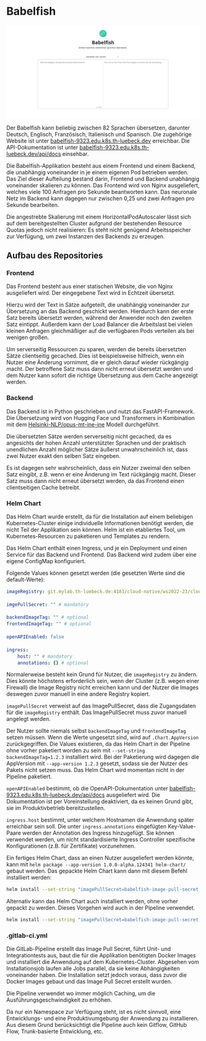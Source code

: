 # Babelfish

![screenshot](screenshot.png)

Der Babelfish kann beliebig zwischen 82 Sprachen übersetzen, darunter Deutsch, Englisch, Französisch, Italienisch und Spanisch. Die zugehörige Website ist unter [babelfish-9323.edu.k8s.th-luebeck.dev](https://babelfish-9323.edu.k8s.th-luebeck.dev/) erreichbar. Die API-Dokumentation ist unter [babelfish-9323.edu.k8s.th-luebeck.dev/api/docs](https://babelfish-9323.edu.k8s.th-luebeck.dev/api/docs) einsehbar.

Die Babelfish-Applikation besteht aus einem Frontend und einem Backend, die unabhängig voneinander in je einem eigenen Pod betrieben werden. Das Ziel dieser Aufteilung bestand darin, Frontend und Backend unabhängig voneinander skalieren zu können. Das Frontend wird von Nginx ausgeliefert, welches viele 100 Anfragen pro Sekunde beantworten kann. Das neuronale Netz im Backend kann dagegen nur zwischen 0,25 und zwei Anfragen pro Sekunde bearbeiten.

Die angestrebte Skalierung mit einem HorizontalPodAutoscaler lässt sich auf dem bereitgestellten Cluster aufgrund der bestehenden Resource Quotas jedoch nicht realisieren: Es steht nicht genügend Arbeitsspeicher zur Verfügung, um zwei Instanzen des Backends zu erzeugen.

## Aufbau des Repositories

### Frontend

Das Frontend besteht aus einer statischen Website, die von Nginx ausgeliefert wird. Der eingegebene Text wird in Echtzeit übersetzt.

Hierzu wird der Text in Sätze aufgeteilt, die unabhängig voneinander zur Übersetzung an das Backend geschickt werden. Hierdurch kann der erste Satz bereits übersetzt werden, während der Anwender noch den zweiten Satz eintippt. Außerdem kann der Load Balancer die Arbeitslast bei vielen kleinen Anfragen gleichmäßiger auf die verfügbaren Pods verteilen als bei wenigen großen.

Um serverseitig Ressourcen zu sparen, werden die bereits übersetzten Sätze clientseitig gecached. Dies ist beispielsweise hilfreich, wenn ein Nutzer eine Änderung vornimmt, die er gleich darauf wieder rückgängig macht. Der betroffene Satz muss dann nicht erneut übersetzt werden und dem Nutzer kann sofort die richtige Übersetzung aus dem Cache angezeigt werden.

### Backend

Das Backend ist in Python geschrieben und nutzt das FastAPI-Framework. Die Übersetzung wird von Hugging Face und Transformers in Kombination mit dem [Helsinki-NLP/opus-mt-ine-ine](https://huggingface.co/Helsinki-NLP/opus-mt-ine-ine) Modell durchgeführt.

Die übersetzten Sätze werden serverseitig nicht gecached, da es angesichts der hohen Anzahl unterstützter Sprachen und der praktisch unendlichen Anzahl möglicher Sätze äußerst unwahrscheinlich ist, dass zwei Nutzer exakt den selben Satz eingeben.

Es ist dagegen sehr wahrscheinlich, dass ein Nutzer zweimal den selben Satz eingibt, z.B. wenn er eine Änderung im Text rückgängig macht. Dieser Satz muss dann nicht erneut übersetzt werden, da das Frontend einen clientseitigen Cache betreibt.

### Helm Chart

Das Helm Chart wurde erstellt, da für die Installation auf einem beliebigen Kubernetes-Cluster einige individuelle Informationen benötigt werden, die nicht Teil der Applikation sein können. Helm ist ein etabliertes Tool, um Kubernetes-Resourcen zu paketieren und Templates zu rendern.

Das Helm Chart enthält einen Ingress, und je ein Deployment und einen Service für das Backend und Frontend. Das Backend wird zudem über eine eigene ConfigMap konfiguriert.

Folgende Values können gesetzt werden (die gesetzten Werte sind die default-Werte):

```yaml
imageRegistry: git.mylab.th-luebeck.de:4181/cloud-native/ws2022-23/cloudprog-rene-maget

imgePullSecret: "" # mandatory

backendImageTag: "" # optional
frontendImageTag: "" # optional

openAPIEnabled: false

ingress:
	host: "" # mandatory
	annotations: {} # optional
```

Normalerweise besteht kein Grund für Nutzer, die `imageRegistry` zu ändern. Dies könnte höchstens erforderlich sein, wenn der Cluster (z.B. wegen einer Firewall) die Image Registry nicht erreichen kann und der Nutzer die Images deswegen zuvor manuell in eine andere Registry kopiert.

`imagePullSecret` verweist auf das ImagePullSecret, dass die Zugangsdaten für die `imageRegistry` enthält. Das ImagePullSecret muss zuvor manuell angelegt werden.

Der Nutzer sollte niemals selbst `backendImageTag` und `frontendImageTag` setzen müssen. Wenn die Werte ungesetzt sind, wird auf `.Chart.AppVersion` zurückgegriffen.  Die Values existieren, da das Helm Chart in der Pipeline ohne vorher paketiert worden zu sein mit `--set-string backendImageTag=1.2.3` installiert wird. Bei der Paketierung wird dagegen die AppVersion mit `--app-version 1.2.3` gesetzt, sodass sie der Nutzer des Pakets nicht setzen muss. Das Helm Chart wird momentan nicht in der Pipeline paketiert.

`openAPIEnabled` bestimmt, ob die OpenAPI-Dokumentation unter [babelfish-9323.edu.k8s.th-luebeck.dev/api/docs](https://babelfish-9323.edu.k8s.th-luebeck.dev/api/docs) ausgeliefert wird. Die Dokumentation ist per Voreinstellung deaktiviert, da es keinen Grund gibt, sie im Produktivbetrieb bereitzustellen.

`ingress.host` bestimmt, unter welchem Hostnamen die Anwendung später erreichbar sein soll. Die unter `ingress.annotations` eingefügten Key-Value-Paare werden der Annotation des Ingress hinzugefügt. Sie können verwendet werden, um nicht standardisierte Ingress Controller spezifische Konfigurationen (z.B. für Zertifikate) vorzunehmen.

Ein fertiges Helm Chart, dass an einen Nutzer ausgeliefert werden könnte, kann mit `helm package --app-version 1.0.0-alpha.124341 helm-chart/` gebaut werden. Das gepackte Helm Chart kann dann mit diesem Befehl installiert werden:

```bash
helm install --set-string "imagePullSecret=babelfish-image-pull-secret,ingress.host=babelfish-9323.edu.k8s.th-luebeck.dev" --set-json 'ingress.annotations={"cert-manager.io/cluster-issuer":"letsencrypt","acme.cert-manager.io/http01-edit-in-place":"true"}' babelfish babelfish-0.0.1.tgz
```

Alternativ kann das Helm Chart auch installiert werden, ohne vorher gepackt zu werden. Dieses Vorgehen wird auch in der Pipeline verwendet.

```bash
helm install --set-string "imagePullSecret=babelfish-image-pull-secret,backendImageTag=1.0.0-alpha.124341,frontendImageTag=1.0.0-alpha.124341,ingress.host=babelfish-9323.edu.k8s.th-luebeck.dev" --set-json 'ingress.annotations={"cert-manager.io/cluster-issuer":"letsencrypt","acme.cert-manager.io/http01-edit-in-place":"true"}' babelfish helm-chart/
```

### .gitlab-ci.yml

Die GitLab-Pipeline erstellt das Image Pull Secret, führt Unit- und Integrationtests aus, baut die für die Applikation benötigten Docker Images und installiert die Anwendung auf dem Kubernetes-Cluster. Abgesehen vom Installationsjob laufen alle Jobs parallel, da sie keine Abhängigkeiten voneinander haben. Die Installation setzt jedoch voraus, dass zuvor die Docker Images gebaut und das Image Pull Secret erstellt wurden.

Die Pipeline verwendet wo immer möglich Caching, um die Ausführungsgeschwindigkeit zu erhöhen.

Da nur ein Namespace zur Verfügung steht, ist es nicht sinnvoll, eine Entwicklungs- und eine Produktivumgebung der Anwendung zu installieren. Aus diesem Grund berücksichtigt die Pipeline auch kein Gitflow, GitHub Flow, Trunk-basierte Entwicklung, etc.